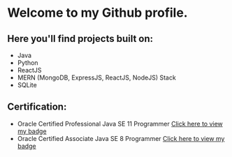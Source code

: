 # Welcome to my Github profile.

## Here you'll find projects built on:
- Java
- Python
- ReactJS
- MERN (MongoDB, ExpressJS, ReactJS, NodeJS) Stack
- SQLite

## Certification:
- Oracle Certified Professional Java SE 11 Programmer [Click here to view my badge](https://www.credly.com/badges/41aa7e8d-4015-4c00-95c2-033a2f53e2c6)
- Oracle Certified Associate Java SE 8 Programmer [Click here to view my badge](https://www.credly.com/badges/8a1d7904-19c4-4607-b7df-cd1e6d4496f4)
